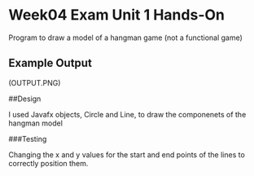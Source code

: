 # Week04 Exam Unit 1 Hands-On

Program to draw a model of a hangman game (not a functional game)

## Example Output
(OUTPUT.PNG)

##Design

I used Javafx objects, Circle and Line, to draw the componenets of the hangman model

###Testing

Changing the x and y values for the start and end points of the lines to correctly position them.

